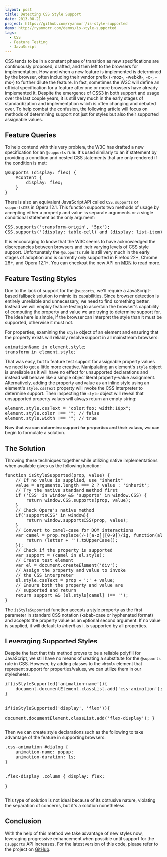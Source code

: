 ```yaml
---
layout: post
title: Detecting CSS Style Support
date: 2013-08-21
project: https://github.com/ryanmorr/is-style-supported
demo: http://ryanmorr.com/demos/is-style-supported
tags:
  - CSS
  - Feature Testing
  - JavaScript
---
```


CSS tends to be in a constant phase of transition as new specifications are continuously proposed, drafted, and then left to the browsers for implementation. How and when a new feature is implemented is determined by the browser, often including their vendor prefix (-moz-, -webkit-, -o-, -ms-) to further dilute the feature. In fact, sometimes the W3C will define an official specification for a feature after one or more browsers have already implemented it. Despite the emergence of CSS3 in both support and usage over the last couple years, it is still very much in the early stages of standardization and implementation which is often changing and debated over. To help combat the confusion, the following article will focus on methods of determining support not just for styles but also their supported assignable values.

## Feature Queries

To help contend with this very problem, the W3C has drafted a new specification for an `@supports` rule. It's used similarly to an if statement by providing a condition and nested CSS statements that are only rendered if the condition is met:

<div class="code-block">
  <pre class="prettyprint lang-css">
@supports (display: flex) {
    #content {
        display: flex;
    }
}
</pre>
</div>

There is also an equivalent JavaScript API called `CSS.supports` or `supportsCSS` in Opera 12.1. This function supports two methods of usage by accepting either a property and value as separate arguments or a single conditional statement as the only argument:

<div class="code-block">
  <pre class="prettyprint lang-javascript">
CSS.supports('transform-origin', '5px');
CSS.supports('(display: table-cell) and (display: list-item)');
</pre>
</div>

It is encouraging to know that the W3C seems to have acknowledged the discrepancies between browsers and their varying levels of CSS style support. Unfortunately the `@supports` rule is still very much in the early stages of adoption and is currently only supported in Firefox 22+, Chrome 28+, and Opera 12.1+. You can checkout the new API on [MDN](https://developer.mozilla.org/en-US/docs/Web/CSS/@supports) to read more. 

## Feature Testing Styles

Due to the lack of support for the `@supports`, we'll require a JavaScript-based fallback solution to mimic its capabilities. Since browser detection is entirely unreliable and unnecessary, we need to find something better. Instead we will employ feature testing to ascertain the browser's capability of computing the property and value we are trying to determine support for. The idea here is simple, if the browser can interpret the style than it must be supported, otherwise it must not.

For properties, examining the `style` object of an element and ensuring that the property exists will reliably resolve support in all mainstream browsers:

<div class="code-block">
  <pre class="prettyprint lang-javascript">
animationName in element.style;
transform in element.style;
</pre>
</div>

That was easy, but to feature test support for assignable property values we need to get a little more creative. Manipulating an element's `style` object is unreliable as it will have no effect for unsupported declarations and instead will behave like a simple object literal property-value assignment. Alternatively, adding the property and value as an inline style using an element's `style.cssText` property will invoke the CSS interpreter to determine support. Then inspecting the `style` object will reveal that unsupported property values will always return an empty string:

<div class="code-block">
  <pre class="prettyprint lang-javascript">
element.style.cssText = "color:foo; width:10px";
element.style.color !== ""; // false
element.style.width !== ""; // true
</pre>
</div>

Now that we can determine support for properties and their values, we can begin to formulate a solution.

## The Solution

Throwing these techniques together while utilizing native implementations when available gives us the following function:

<div class="code-block">
  <pre class="prettyprint lang-javascript">
function isStyleSupported(prop, value) {
    // If no value is supplied, use "inherit"
    value = arguments.length === 2 ? value : 'inherit';
    // Try the native standard method first
    if ('CSS' in window && 'supports' in window.CSS) {
        return window.CSS.supports(prop, value);
    }
    // Check Opera's native method
    if('supportsCSS' in window){
        return window.supportsCSS(prop, value);
    }
    // Convert to camel-case for DOM interactions
    var camel = prop.replace(/-([a-z]|[0-9])/ig, function(all, letter) {
        return (letter + '').toUpperCase();                          
    });
    // Check if the property is supported
    var support = (camel in el.style);
    // Create test element
    var el = document.createElement('div');
    // Assign the property and value to invoke
    // the CSS interpreter
    el.style.cssText = prop + ':' + value;
    // Ensure both the property and value are
    // supported and return
    return support && (el.style[camel] !== '');
}
</pre>
</div>

The `isStyleSupported` function accepts a style property as the first parameter in standard CSS notation (kebab-case or hyphenated format) and accepts the property value as an optional second argument. If no value is supplied, it will default to _inherit_ as it is supported by all properties. 

## Leveraging Supported Styles

Despite the fact that this method proves to be a reliable polyfill for JavaScript, we still have no means of creating a substitute for the `@supports` rule in CSS. However, by adding classes to the `<html>` element that represent support for properties/values, we can utilize them in our stylesheets:

<div class="code-block">
  <pre class="prettyprint lang-javascript">
if(isStyleSupported('animation-name')){
    document.documentElement.classList.add('css-animation');
}

if(isStyleSupported('display', 'flex')){    
    document.documentElement.classList.add('flex-display');
}
</pre>
</div>

Then we can create style declarations such as the following to take advantage of the feature in supporting browsers:

<div class="code-block">
  <pre class="prettyprint lang-css">
.css-animation #dialog {
    animation-name: popup;
    animation-duration: 1s;
}

.flex-display .column {
    display: flex;  
}
</pre>
</div>

This type of solution is not ideal because of its obtrusive nature, violating the separation of concerns, but it's a solution nonetheless.

## Conclusion

With the help of this method we take advantage of new styles now, leveraging progressive enhancement when possible until support for the `@supports` API increases. For the latest version of this code, please refer to the project on [GitHub](https://github.com/ryanmorr/is-style-supported).